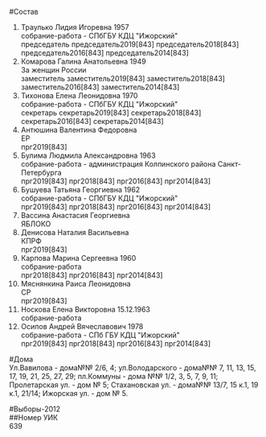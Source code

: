 #Состав  
1. Траулько Лидия Игоревна 1957  
    собрание-работа - СПбГБУ КДЦ "Ижорский"  
    председатель председатель2019[843] председатель2018[843] председатель2016[843] председатель2014[843]  
2. Комарова Галина Анатольевна 1949  
    За женщин России  
    заместитель заместитель2019[843] заместитель2018[843] заместитель2016[843] заместитель2014[843]  
3. Тихонова Елена Леонидовна 1970  
    собрание-работа - СПбГБУ КДЦ "Ижорский"  
    секретарь секретарь2019[843] секретарь2018[843] секретарь2016[843] секретарь2014[843]  
4. Антюшина Валентина Федоровна  
    ЕР  
    прг2019[843]  
5. Булима Людмила Александровна 1963  
    собрание-работа - администрация Колпинского района Санкт-Петербурга  
    прг2019[843] прг2018[843] прг2016[843] прг2014[843]  
6. Бушуева Татьяна Георгиевна 1962  
    собрание-работа - СПбГБУ КДЦ "Ижорский"  
    прг2019[843] прг2018[843] прг2016[843] прг2014[843]  
7. Вассина Анастасия Георгиевна  
    ЯБЛОКО  
8. Денисова Наталия Васильевна  
    КПРФ  
    прг2019[843]  
9. Карпова Марина Сергеевна 1960  
    собрание-работа  
    прг2018[843] прг2016[843] прг2014[843]  
10. Мяснянкина Раиса Леонидовна  
    СР  
    прг2019[843]  
11. Носкова Елена Викторовна 15.12.1963  
    собрание-работа  
12. Осипов Андрей Вячеславович 1978  
    собрание-работа - СПб ГБУ КДЦ "Ижорский"  
    прг2019[843] прг2018[843] прг2016[843] прг2014[843]  
  
#Дома  
Ул.Вавилова - дома№№ 2/6, 4; ул.Володарского - дома№№ 7, 11, 13, 15, 17, 19, 21, 25, 27, 29; пл.Коммуны - дома №№ 1/2, 3, 5, 7, 9, 11; Пролетарская ул. - дом № 5; Стахановская ул. - дома№№ 13/7, 15 к.1, 19 к.1, 21/14; Ижорская ул. - дом № 5.  
  
#Выборы-2012  
##Номер УИК  
639  
